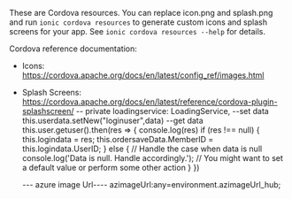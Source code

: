 These are Cordova resources. You can replace icon.png and splash.png and run
`ionic cordova resources` to generate custom icons and splash screens for your
app. See `ionic cordova resources --help` for details.

Cordova reference documentation:

- Icons: https://cordova.apache.org/docs/en/latest/config_ref/images.html
- Splash Screens: https://cordova.apache.org/docs/en/latest/reference/cordova-plugin-splashscreen/
-- private loadingservice: LoadingService,
--set data
this.userdata.setNew("loginuser",data)
--get data
   this.user.getuser().then(res => {
      console.log(res)
      if (res !== null) {
        this.logindata = res;
        this.ordersaveData.MemberID = this.logindata.UserID;
      } else {
        // Handle the case when data is null
        console.log('Data is null. Handle accordingly.');
        // You might want to set a default value or perform some other action
      }
    })

  --- azure image Url----
   azimageUrl:any=environment.azimageUrl_hub;
